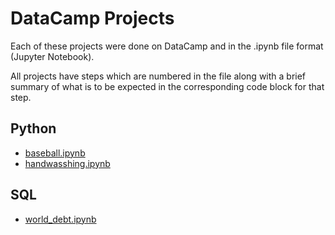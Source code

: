 # DataCamp Projects
Each of these projects were done on DataCamp and in the .ipynb file format (Jupyter Notebook).

All projects have steps which are numbered in the file along with a brief summary of what is to be expected in the corresponding code block for that step.

## Python
* [baseball.ipynb](https://github.com/richardkang96/DataCampProjects/blob/main/baseball.ipynb)
* [handwasshing.ipynb](https://github.com/richardkang96/DataCampProjects/blob/main/handwashing.ipynb)
## SQL
* [world_debt.ipynb](https://github.com/richardkang96/DataCampProjects/blob/main/world_debt.ipynb)
